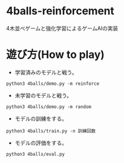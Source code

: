 # 4balls-reinforcement
4木並べゲームと強化学習によるゲームAIの実装

# 遊び方(How to play)
- 学習済みのモデルと戦う。
```
python3 4balls/demo.py -m reinforce
```
- 未学習のモデルと戦う。
```
python3 4balls/demo.py -m random
```
- モデルの訓練をする。
```
python3 4balls/train.py -n 訓練回数
```
- モデルの評価をする。
```
python3 4balls/eval.py
```
